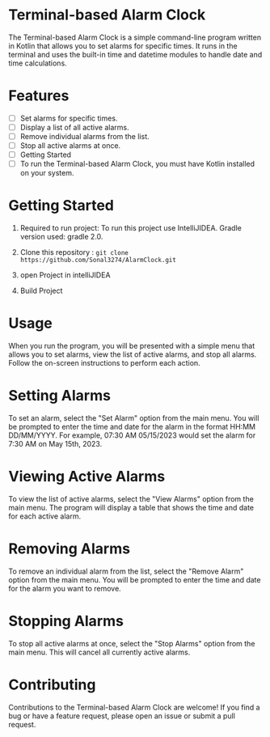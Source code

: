 # Terminal-based Alarm Clock 

The Terminal-based Alarm Clock is a simple command-line program written in Kotlin
that allows you to set alarms for specific times. It runs in the terminal and 
uses the built-in time and datetime modules to handle date and time calculations.

# Features

- [ ] Set alarms for specific times.
- [ ] Display a list of all active alarms.
- [ ] Remove individual alarms from the list.
- [ ] Stop all active alarms at once.
- [ ] Getting Started
- [ ] To run the Terminal-based Alarm Clock, you must have Kotlin installed on your system.

# Getting Started
1. Required to run project:
   To run this project use IntelliJIDEA.
   Gradle version used: gradle 2.0.
2. Clone this repository :
   `git clone https://github.com/Sonal3274/AlarmClock.git`
3. open Project in intelliJIDEA

4. Build Project

# Usage
When you run the program, you will be presented with a simple menu that allows 
you to set alarms, view the list of active alarms, and stop all alarms. 
Follow the on-screen instructions to perform each action.

# Setting Alarms
To set an alarm, select the "Set Alarm" option from the main menu. 
You will be prompted to enter the time and date for the alarm in the 
format HH:MM DD/MM/YYYY. For example, 07:30 AM 05/15/2023 would set the alarm 
for 7:30 AM on May 15th, 2023.

# Viewing Active Alarms
To view the list of active alarms, select the "View Alarms" option from the main 
menu. The program will display a table that shows the time and date for each 
active alarm.

# Removing Alarms
To remove an individual alarm from the list, select the "Remove Alarm" 
option from the main menu. You will be prompted to enter the time and date 
for the alarm you want to remove.

# Stopping Alarms
To stop all active alarms at once, select the "Stop Alarms" option from the 
main menu. This will cancel all currently active alarms.

# Contributing
Contributions to the Terminal-based Alarm Clock are welcome! 
If you find a bug or have a feature request, please open an issue or submit 
a pull request.
